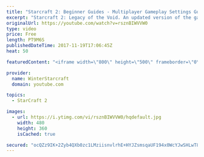 ```yaml
---
title: "Starcraft 2: Beginner Guides - Multiplayer Gameplay Settings Guide and Recommendations (Updated)"
excerpt: "Starcraft 2: Legacy of the Void. An updated version of the gameplay/controls and region settings guide for Legacy of the Void, going over the changes and reiterating my recommended settings, as well as the settings I use as a Grandmaster player.  Thanks for watching and hope you enjoy!  I am a Grandmasters"
originalUrl: https://youtube.com/watch?v=rsznBIWVVW0
type: video
price: Free
length: PT9M6S
publishedDateTime: 2017-11-19T17:06:45Z
heat: 50

featuredContent: "<iframe width=\"800\" height=\"500\" frameborder=\"0\" src=\"https://www.youtube.com/embed/rsznBIWVVW0\" allow=\"accelerometer; autoplay; encrypted-media; gyroscope; picture-in-picture\" allowfullscreen></iframe>"

provider:
  name: WinterStarcraft
  domain: youtube.com

topics:
  - StarCraft 2

images:
  - url: https://i.ytimg.com/vi/rsznBIWVVW0/hqdefault.jpg
    width: 480
    height: 360
    isCached: true

secured: "ocQZz9IK+2Zyb4QXb0zc1LMziisnvlrhE+HYJZsmsqaUF194x0WcYJwSHLwT8S3fIKtmUMyF1j5KOXg/5nrhTzjxDiXxwZJ31dCAVMbclwO/ySsI/7eU79IYGN+zk1VFkmEYu/t0g5atBtcGp0RW6Yx2G186qZy2O2w3nSgSHz79lFVj2/lHuwTQsIEXxX6lgG8XQg8Rl38E0Hpl4stxHd9IWYP1fhvC7MQMoUXRDvK3+giity01wAtYSR4HkqSRVGgvHLP/ouNQ00TGQ8vGwr6PmpqucRqgOAaXSzbN7Sqd3ytSw4u+E1oRlMD6+Gk1lpHCiZ9cMpa5y9HHIdTcoFiWtrg0ropBhn5akOyF3WqRjpl20+HdLqU7p1tV77U/+tY/JWH8pmj/oj6OJW4cBfPlbofoF5a7vQ7K68+CZrY=;Wj8VrK5Pkzn2M6rdf00+VQ=="
---
```


